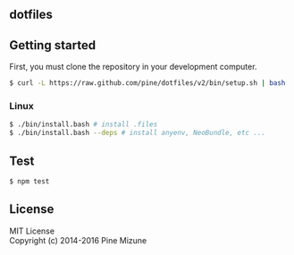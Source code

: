 dotfiles
--------

## Getting started
First, you must clone the repository in your development computer.

```sh
$ curl -L https://raw.github.com/pine/dotfiles/v2/bin/setup.sh | bash
```

### Linux

```sh
$ ./bin/install.bash # install .files
$ ./bin/install.bash --deps # install anyenv, NeoBundle, etc ...
```

## Test

```sh
$ npm test
```

## License
MIT License<br />
Copyright (c) 2014-2016 Pine Mizune
